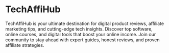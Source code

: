 # TechAffiHub
TechAffiHub is your ultimate destination for digital product reviews, affiliate marketing tips, and cutting-edge tech insights. Discover top software, online courses, and digital tools that boost your online income. Join our community to stay ahead with expert guides, honest reviews, and proven affiliate strategies.
